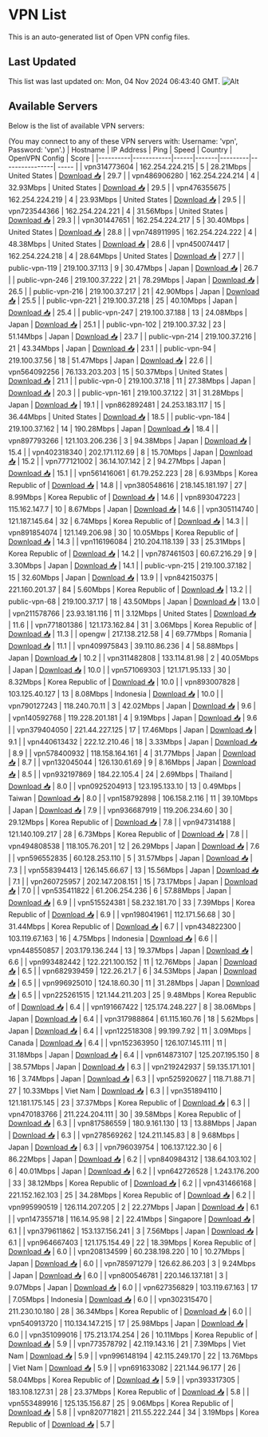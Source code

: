 # VPN List

This is an auto-generated list of Open VPN config files.

## Last Updated

This list was last updated on: Mon, 04 Nov 2024 06:43:40 GMT.
![Alt](https://repobeats.axiom.co/api/embed/186b98318ef1479477931607c1ad7d823f12451f.svg "Repobeats analytics image")

## Available Servers

Below is the list of available VPN servers:

(You may connect to any of these VPN servers with: Username: 'vpn', Password: 'vpn'.)
| Hostname | IP Address | Ping | Speed | Country | OpenVPN Config | Score |
|----------|------------|------|-------|---------|----------------| ----- |
| vpn314773604 | 162.254.224.215 | 5 | 28.21Mbps | United States | [Download 📥](./configs/server_0_US.ovpn) | 29.7 |
| vpn486906280 | 162.254.224.214 | 4 | 32.93Mbps | United States | [Download 📥](./configs/server_1_US.ovpn) | 29.5 |
| vpn476355675 | 162.254.224.219 | 4 | 23.93Mbps | United States | [Download 📥](./configs/server_2_US.ovpn) | 29.5 |
| vpn723544366 | 162.254.224.221 | 4 | 31.56Mbps | United States | [Download 📥](./configs/server_3_US.ovpn) | 29.3 |
| vpn301447651 | 162.254.224.217 | 5 | 30.40Mbps | United States | [Download 📥](./configs/server_4_US.ovpn) | 28.8 |
| vpn748911995 | 162.254.224.222 | 4 | 48.38Mbps | United States | [Download 📥](./configs/server_5_US.ovpn) | 28.6 |
| vpn450074417 | 162.254.224.218 | 4 | 28.64Mbps | United States | [Download 📥](./configs/server_6_US.ovpn) | 27.7 |
| public-vpn-119 | 219.100.37.113 | 9 | 30.47Mbps | Japan | [Download 📥](./configs/server_7_JP.ovpn) | 26.7 |
| public-vpn-246 | 219.100.37.222 | 21 | 78.29Mbps | Japan | [Download 📥](./configs/server_8_JP.ovpn) | 26.5 |
| public-vpn-216 | 219.100.37.217 | 21 | 42.90Mbps | Japan | [Download 📥](./configs/server_9_JP.ovpn) | 25.5 |
| public-vpn-221 | 219.100.37.218 | 25 | 40.10Mbps | Japan | [Download 📥](./configs/server_10_JP.ovpn) | 25.4 |
| public-vpn-247 | 219.100.37.188 | 13 | 24.08Mbps | Japan | [Download 📥](./configs/server_11_JP.ovpn) | 25.1 |
| public-vpn-102 | 219.100.37.32 | 23 | 51.14Mbps | Japan | [Download 📥](./configs/server_12_JP.ovpn) | 23.7 |
| public-vpn-214 | 219.100.37.216 | 21 | 43.34Mbps | Japan | [Download 📥](./configs/server_13_JP.ovpn) | 23.1 |
| public-vpn-94 | 219.100.37.56 | 18 | 51.47Mbps | Japan | [Download 📥](./configs/server_14_JP.ovpn) | 22.6 |
| vpn564092256 | 76.133.203.203 | 15 | 50.37Mbps | United States | [Download 📥](./configs/server_15_US.ovpn) | 21.1 |
| public-vpn-0 | 219.100.37.18 | 11 | 27.38Mbps | Japan | [Download 📥](./configs/server_16_JP.ovpn) | 20.3 |
| public-vpn-161 | 219.100.37.122 | 31 | 31.28Mbps | Japan | [Download 📥](./configs/server_17_JP.ovpn) | 19.1 |
| vpn862892481 | 24.253.183.117 | 15 | 36.44Mbps | United States | [Download 📥](./configs/server_18_US.ovpn) | 18.5 |
| public-vpn-184 | 219.100.37.162 | 14 | 190.28Mbps | Japan | [Download 📥](./configs/server_19_JP.ovpn) | 18.4 |
| vpn897793266 | 121.103.206.236 | 3 | 94.38Mbps | Japan | [Download 📥](./configs/server_20_JP.ovpn) | 15.4 |
| vpn402318340 | 202.171.112.69 | 8 | 15.70Mbps | Japan | [Download 📥](./configs/server_21_JP.ovpn) | 15.2 |
| vpn777121002 | 36.14.107.142 | 2 | 94.27Mbps | Japan | [Download 📥](./configs/server_22_JP.ovpn) | 15.1 |
| vpn561416061 | 61.79.252.223 | 28 | 6.93Mbps | Korea Republic of | [Download 📥](./configs/server_23_KR.ovpn) | 14.8 |
| vpn380548616 | 218.145.181.197 | 27 | 8.99Mbps | Korea Republic of | [Download 📥](./configs/server_24_KR.ovpn) | 14.6 |
| vpn893047223 | 115.162.147.7 | 10 | 8.67Mbps | Japan | [Download 📥](./configs/server_25_JP.ovpn) | 14.6 |
| vpn305114740 | 121.187.145.64 | 32 | 6.74Mbps | Korea Republic of | [Download 📥](./configs/server_26_KR.ovpn) | 14.3 |
| vpn891854074 | 121.149.206.98 | 30 | 10.05Mbps | Korea Republic of | [Download 📥](./configs/server_27_KR.ovpn) | 14.3 |
| vpn116196084 | 210.204.118.139 | 33 | 25.31Mbps | Korea Republic of | [Download 📥](./configs/server_28_KR.ovpn) | 14.2 |
| vpn787461503 | 60.67.216.29 | 9 | 3.30Mbps | Japan | [Download 📥](./configs/server_29_JP.ovpn) | 14.1 |
| public-vpn-215 | 219.100.37.182 | 15 | 32.60Mbps | Japan | [Download 📥](./configs/server_30_JP.ovpn) | 13.9 |
| vpn842150375 | 221.160.201.37 | 84 | 5.60Mbps | Korea Republic of | [Download 📥](./configs/server_31_KR.ovpn) | 13.2 |
| public-vpn-68 | 219.100.37.17 | 18 | 43.50Mbps | Japan | [Download 📥](./configs/server_32_JP.ovpn) | 13.0 |
| vpn211578766 | 23.93.181.116 | 11 | 3.12Mbps | United States | [Download 📥](./configs/server_33_US.ovpn) | 11.6 |
| vpn771801386 | 121.173.162.84 | 31 | 3.06Mbps | Korea Republic of | [Download 📥](./configs/server_34_KR.ovpn) | 11.3 |
| opengw | 217.138.212.58 | 4 | 69.77Mbps | Romania | [Download 📥](./configs/server_35_RO.ovpn) | 11.1 |
| vpn409975843 | 39.110.86.236 | 4 | 58.88Mbps | Japan | [Download 📥](./configs/server_36_JP.ovpn) | 10.2 |
| vpn311482808 | 133.114.81.98 | 2 | 40.05Mbps | Japan | [Download 📥](./configs/server_37_JP.ovpn) | 10.0 |
| vpn571069303 | 121.171.95.133 | 30 | 8.32Mbps | Korea Republic of | [Download 📥](./configs/server_38_KR.ovpn) | 10.0 |
| vpn893007828 | 103.125.40.127 | 13 | 8.08Mbps | Indonesia | [Download 📥](./configs/server_39_ID.ovpn) | 10.0 |
| vpn790127243 | 118.240.70.11 | 3 | 42.02Mbps | Japan | [Download 📥](./configs/server_40_JP.ovpn) | 9.6 |
| vpn140592768 | 119.228.201.181 | 4 | 9.19Mbps | Japan | [Download 📥](./configs/server_41_JP.ovpn) | 9.6 |
| vpn379404050 | 221.44.227.125 | 17 | 17.46Mbps | Japan | [Download 📥](./configs/server_42_JP.ovpn) | 9.1 |
| vpn440613432 | 222.12.210.46 | 18 | 3.33Mbps | Japan | [Download 📥](./configs/server_43_JP.ovpn) | 8.9 |
| vpn578400932 | 118.158.164.161 | 4 | 31.77Mbps | Japan | [Download 📥](./configs/server_44_JP.ovpn) | 8.7 |
| vpn132045044 | 126.130.61.69 | 9 | 8.16Mbps | Japan | [Download 📥](./configs/server_45_JP.ovpn) | 8.5 |
| vpn932197869 | 184.22.105.4 | 24 | 2.69Mbps | Thailand | [Download 📥](./configs/server_46_TH.ovpn) | 8.0 |
| vpn0925204913 | 123.195.133.10 | 13 | 0.49Mbps | Taiwan | [Download 📥](./configs/server_47_TW.ovpn) | 8.0 |
| vpn158792898 | 106.158.2.116 | 11 | 39.10Mbps | Japan | [Download 📥](./configs/server_48_JP.ovpn) | 7.9 |
| vpn936687919 | 119.206.234.60 | 30 | 29.12Mbps | Korea Republic of | [Download 📥](./configs/server_49_KR.ovpn) | 7.8 |
| vpn947314188 | 121.140.109.217 | 28 | 6.73Mbps | Korea Republic of | [Download 📥](./configs/server_50_KR.ovpn) | 7.8 |
| vpn494808538 | 118.105.76.201 | 12 | 26.29Mbps | Japan | [Download 📥](./configs/server_51_JP.ovpn) | 7.6 |
| vpn596552835 | 60.128.253.110 | 5 | 31.57Mbps | Japan | [Download 📥](./configs/server_52_JP.ovpn) | 7.3 |
| vpn558394413 | 126.145.66.67 | 13 | 15.56Mbps | Japan | [Download 📥](./configs/server_53_JP.ovpn) | 7.1 |
| vpn260725957 | 202.147.208.151 | 15 | 73.17Mbps | Japan | [Download 📥](./configs/server_54_JP.ovpn) | 7.0 |
| vpn535411822 | 61.206.254.236 | 6 | 57.88Mbps | Japan | [Download 📥](./configs/server_55_JP.ovpn) | 6.9 |
| vpn515524381 | 58.232.181.70 | 33 | 7.39Mbps | Korea Republic of | [Download 📥](./configs/server_56_KR.ovpn) | 6.9 |
| vpn198041961 | 112.171.56.68 | 30 | 31.44Mbps | Korea Republic of | [Download 📥](./configs/server_57_KR.ovpn) | 6.7 |
| vpn434822300 | 103.119.67.163 | 16 | 4.75Mbps | Indonesia | [Download 📥](./configs/server_58_ID.ovpn) | 6.6 |
| vpn448550857 | 203.179.136.244 | 13 | 19.37Mbps | Japan | [Download 📥](./configs/server_59_JP.ovpn) | 6.6 |
| vpn993482442 | 122.221.100.152 | 11 | 12.76Mbps | Japan | [Download 📥](./configs/server_60_JP.ovpn) | 6.5 |
| vpn682939459 | 122.26.21.7 | 6 | 34.53Mbps | Japan | [Download 📥](./configs/server_61_JP.ovpn) | 6.5 |
| vpn996925010 | 124.18.60.30 | 11 | 31.28Mbps | Japan | [Download 📥](./configs/server_62_JP.ovpn) | 6.5 |
| vpn225261515 | 121.144.211.203 | 25 | 9.48Mbps | Korea Republic of | [Download 📥](./configs/server_63_KR.ovpn) | 6.4 |
| vpn191667422 | 125.174.248.227 | 8 | 38.06Mbps | Japan | [Download 📥](./configs/server_64_JP.ovpn) | 6.4 |
| vpn317988864 | 61.115.160.76 | 18 | 5.62Mbps | Japan | [Download 📥](./configs/server_65_JP.ovpn) | 6.4 |
| vpn122518308 | 99.199.7.92 | 11 | 3.09Mbps | Canada | [Download 📥](./configs/server_66_CA.ovpn) | 6.4 |
| vpn152363950 | 126.107.145.111 | 11 | 31.18Mbps | Japan | [Download 📥](./configs/server_67_JP.ovpn) | 6.4 |
| vpn614873107 | 125.207.195.150 | 8 | 38.57Mbps | Japan | [Download 📥](./configs/server_68_JP.ovpn) | 6.3 |
| vpn219242937 | 59.135.171.101 | 16 | 3.74Mbps | Japan | [Download 📥](./configs/server_69_JP.ovpn) | 6.3 |
| vpn525920627 | 118.71.88.71 | 27 | 10.33Mbps | Viet Nam | [Download 📥](./configs/server_70_VN.ovpn) | 6.3 |
| vpn351894110 | 121.181.175.145 | 23 | 37.37Mbps | Korea Republic of | [Download 📥](./configs/server_71_KR.ovpn) | 6.3 |
| vpn470183766 | 211.224.204.111 | 30 | 39.58Mbps | Korea Republic of | [Download 📥](./configs/server_72_KR.ovpn) | 6.3 |
| vpn817586559 | 180.9.161.130 | 13 | 13.88Mbps | Japan | [Download 📥](./configs/server_73_JP.ovpn) | 6.3 |
| vpn278569262 | 124.211.145.83 | 8 | 9.68Mbps | Japan | [Download 📥](./configs/server_74_JP.ovpn) | 6.3 |
| vpn796039754 | 106.137.122.30 | 6 | 86.22Mbps | Japan | [Download 📥](./configs/server_75_JP.ovpn) | 6.2 |
| vpn840984312 | 138.64.103.102 | 6 | 40.01Mbps | Japan | [Download 📥](./configs/server_76_JP.ovpn) | 6.2 |
| vpn642726528 | 1.243.176.200 | 33 | 38.12Mbps | Korea Republic of | [Download 📥](./configs/server_77_KR.ovpn) | 6.2 |
| vpn431466168 | 221.152.162.103 | 25 | 34.28Mbps | Korea Republic of | [Download 📥](./configs/server_78_KR.ovpn) | 6.2 |
| vpn995990519 | 126.114.207.205 | 2 | 22.27Mbps | Japan | [Download 📥](./configs/server_79_JP.ovpn) | 6.1 |
| vpn147355718 | 116.14.95.98 | 2 | 22.41Mbps | Singapore | [Download 📥](./configs/server_80_SG.ovpn) | 6.1 |
| vpn379611862 | 153.137.156.241 | 3 | 7.56Mbps | Japan | [Download 📥](./configs/server_81_JP.ovpn) | 6.1 |
| vpn964667403 | 121.175.154.49 | 22 | 18.39Mbps | Korea Republic of | [Download 📥](./configs/server_82_KR.ovpn) | 6.0 |
| vpn208134599 | 60.238.198.220 | 10 | 10.27Mbps | Japan | [Download 📥](./configs/server_83_JP.ovpn) | 6.0 |
| vpn785971279 | 126.62.86.203 | 3 | 9.24Mbps | Japan | [Download 📥](./configs/server_84_JP.ovpn) | 6.0 |
| vpn800546781 | 220.146.137.181 | 3 | 9.07Mbps | Japan | [Download 📥](./configs/server_85_JP.ovpn) | 6.0 |
| vpn627356829 | 103.119.67.163 | 17 | 7.05Mbps | Indonesia | [Download 📥](./configs/server_86_ID.ovpn) | 6.0 |
| vpn302315470 | 211.230.10.180 | 28 | 36.34Mbps | Korea Republic of | [Download 📥](./configs/server_87_KR.ovpn) | 6.0 |
| vpn540913720 | 110.134.147.215 | 17 | 25.98Mbps | Japan | [Download 📥](./configs/server_88_JP.ovpn) | 6.0 |
| vpn351099016 | 175.213.174.254 | 26 | 10.11Mbps | Korea Republic of | [Download 📥](./configs/server_89_KR.ovpn) | 5.9 |
| vpn773578792 | 42.119.143.16 | 21 | 7.39Mbps | Viet Nam | [Download 📥](./configs/server_90_VN.ovpn) | 5.9 |
| vpn996148194 | 42.115.249.170 | 22 | 13.76Mbps | Viet Nam | [Download 📥](./configs/server_91_VN.ovpn) | 5.9 |
| vpn691633082 | 221.144.96.177 | 26 | 58.04Mbps | Korea Republic of | [Download 📥](./configs/server_92_KR.ovpn) | 5.9 |
| vpn393317305 | 183.108.127.31 | 28 | 23.37Mbps | Korea Republic of | [Download 📥](./configs/server_93_KR.ovpn) | 5.8 |
| vpn553489916 | 125.135.156.87 | 25 | 9.06Mbps | Korea Republic of | [Download 📥](./configs/server_94_KR.ovpn) | 5.8 |
| vpn820771821 | 211.55.222.244 | 34 | 3.19Mbps | Korea Republic of | [Download 📥](./configs/server_95_KR.ovpn) | 5.7 |
